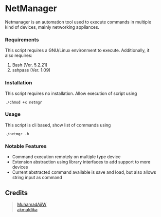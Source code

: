 # NetManager
Netmanager is an automation tool used to execute commands in multiple kind of devices, mainly networking appliances.

### Requirements
This script requires a GNU/Linux environment to execute. Additionally, it also requires:
1. Bash (Ver. 5.2.21)
2. sshpass (Ver. 1.09)

### Installation
This script requires no installation. Allow execution of script using
```
./chmod +x netmgr
```

### Usage
This script is cli based, show list of commands using
```
./netmgr -h
```

### Notable Features
- Command execution remotely on multiple type device
- Extension abstraction using library interfaces to add support to more devices
- Current abstracted command available is save and load, but also allows string input as command

## Credits
> [MuhamadAjiW](https://github.com/MuhamadAjiW) <br/>
> [akmaldika](https://github.com/akmaldika)